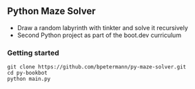 ## Python Maze Solver

- Draw a random labyrinth with tinkter and solve it recursively
- Second Python project as part of the boot.dev curriculum

### Getting started

```
git clone https://github.com/bpetermann/py-maze-solver.git
cd py-bookbot
python main.py
```